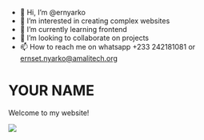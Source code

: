 - 👋 Hi, I’m @ernyarko
- 👀 I’m interested in creating complex websites
- 🌱 I’m currently learning frontend
- 💞️ I’m looking to collaborate on projects
- 📫 How to reach me on whatsapp +233 242181081 or ernset.nyarko@amalitech.org

<!---
ernyarko/ernyarko is a ✨ special ✨ repository because its `README.md` (this file) appears on your GitHub profile.
You can click the Preview link to take a look at your changes.
--->
<html>
 
<body>
  <h1>YOUR NAME</h1>
  <p>Welcome to my website!</p>
  <img src="https://content.codecademy.com/articles/github-pages-via-web-app/happy-ice-cream.gif" />
</body>
 
</html>
